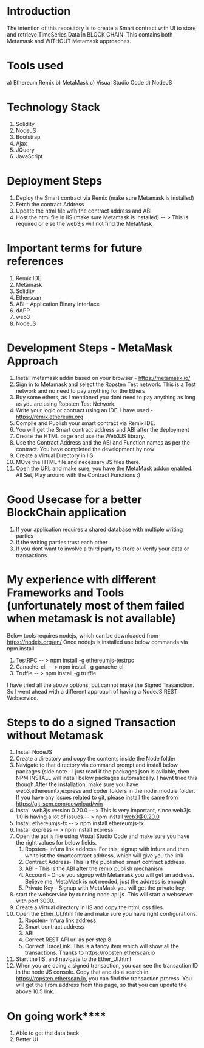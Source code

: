 
# Introduction

The intention of this repository is to create a Smart contract with UI to store and retrieve TimeSeries Data in BLOCK CHAIN. This contains both Metamask and WITHOUT Metamask approaches.

# Tools used

a) Ethereum Remix  b) MetaMask  c) Visual Studio Code  d) NodeJS

# Technology Stack

  1. Solidity
  2. NodeJS
  3. Bootstrap
  4. Ajax
  5. JQuery
  6. JavaScript

# Deployment Steps

1. Deploy the Smart contract via Remix (make sure Metamask is installed)
2. Fetch the contract Address
3. Update the html file with the contract address and ABI
4. Host the html file in IIS (make sure Metamask is installed) -- > This is required or else the web3js will not find the MetaMask

# Important terms for future references 

1. Remix IDE
2. Metamask 
3. Solidity
4. Etherscan
5. ABI - Application Binary Interface
6. dAPP
7. web3
8. NodeJS
  
# Development Steps - MetaMask Approach

1. Install metamask addin based on your browser - https://metamask.io/
2. Sign in to Metamask and select the Ropsten Test network. This is a Test network and no need to pay anything for the Ethers
3. Buy some ethers, as I mentioned you dont need to pay anything as long as you are using Ropsten Test Network.
4. Write your logic or contract using an IDE. I have used - https://remix.ethereum.org
5. Compile and Publish your smart contract via Remix IDE.
6. You will get the Smart contract address and ABI after the deployment
7. Create the HTML page and use the Web3JS library.
8. Use the Contract Address and the ABI and Function names as per the contract. You have completed the development by now
9. Create a Virtual Directory in IIS
10. MOve the HTML file and necessary JS files there.
11. Open the URL and make sure, you have the MetaMask addon enabled. All Set, Play around with the Contract Functions :)

# Good Usecase for a better BlockChain application

1. If your application requires a shared database with multiple writing parties
2. If the writing parties trust each other
3. If you dont want to involve a third party to store or verify your data or transactions.

# My experience with different Frameworks and Tools (unfortunately most of them failed when metamask is not available)

Below tools requires nodejs, which can be downloaded from https://nodejs.org/en/ 
Once nodejs is installed use below commands via npm install

1. TestRPC   -- > npm install -g ethereumjs-testrpc
2. Ganache-cli  -- > npm install -g ganache-cli
3. Truffle  -- > npm install -g truffle

I have tried all the above options, but cannot make the Signed Trasanction. So I went ahead with a different approach of having a NodeJS REST Webservice.

# Steps to do a signed Transaction without Metamask

1. Install NodeJS
2. Create a directory and copy the contents inside the Node folder 
3. Navigate to that directory via command prompt and install below packages  (side note - I just read if the packages.json is avilable,    then NPM INSTALL will install below packages automatically. I havnt tried this though.After the installation, make sure you have        web3,ethereumtx,express and coder folders in the node_module folder. If you have any issues related to git, please install the same      from https://git-scm.com/download/win 
4. Install web3js version 0.20.0 -- > This is very important, since web3js 1.0 is having a lot of issues.-- > npm install web3@0.20.0
5. Install ethereumjs-tx -- > npm install ethereumjs-tx
6. Install express  -- > npm install express
7. Open the api.js file using Visual Studio Code and make sure you have the right values for below fields.
      1. Ropsten- Infura link address. For this, signup with infura and then whitelist the smartcontract address, which will give you            the link
      2. Contract Address- This is the published smart contract address.
      3. ABI - This is the ABI after the remix publish mechanism
      4. Account - Once you signup with Metamask you will get an address. Believe me, MetaMask is not needed, just the address is enough
      5. Private Key - Signup with MetaMask you will get the private key.
8. start the webservice by running node api.js. This will start a webserver with port 3000.
9. Create a Virtual directory in IIS and copy the html, css files.
10.  Open the Ether_UI.html file and make sure you have right configurations.
      1. Ropsten- Infura link address 
      2. Smart contract address
      3. ABI
      4. Correct REST API url as per step 8
      5. Correct TraceLink. This is a fancy item which will show all the transactions. Thanks to https://ropsten.etherscan.io
11. Start the IIS, and navigate to the Ether_UI.html
12. When you are doing a signed transaction, you can see the transaction ID in the node JS console. Copy that and do a search in             https://ropsten.etherscan.io, you can find the transaction proress. You will get the From address from this page, so that you can       update the above 10.5 link.



# On going work****

1. Able to get the data back.
2. Better UI

